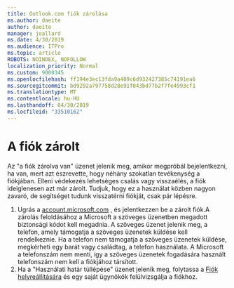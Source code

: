 ```yaml
---
title: Outlook.com fiók zárolása
ms.author: daeite
author: daeite
manager: joallard
ms.date: 4/30/2019
ms.audience: ITPro
ms.topic: article
ROBOTS: NOINDEX, NOFOLLOW
localization_priority: Normal
ms.custom: 9000345
ms.openlocfilehash: ff194e3ec13fda9a409c6d932427385c74191ea6
ms.sourcegitcommit: bd9292a797758d28e91f043bd77b2f7fe4993cf1
ms.translationtype: MT
ms.contentlocale: hu-HU
ms.lasthandoff: 04/30/2019
ms.locfileid: "33510162"
---
```

# <a name="account-locked"></a>A fiók zárolt

Az "a fiók zárolva van" üzenet jelenik meg, amikor megpróbál bejelentkezni, ha van, mert azt észrevette, hogy néhány szokatlan tevékenység a fiókjában. Elleni védekezés lehetséges csalás vagy visszaélés, a fiók ideiglenesen azt már zárolt. Tudjuk, hogy ez a használat közben nagyon zavaró, de segítséget tudunk visszatérni fiókját, csak pár lépésre.

1. Ugrás a [account.microsoft.com](https://go.microsoft.com/fwlink/?linkid=2090484) , és jelentkezzen be a zárolt fiók.A zárolás feloldásához a Microsoft a szöveges üzenetben megadott biztonsági kódot kell megadnia. A szöveges üzenet jelenik meg, a telefon, amely támogatja a szöveges üzenetek küldése kell rendelkeznie. Ha a telefon nem támogatja a szöveges üzenetek küldése, megkérheti egy barát vagy családtag, a telefon használata. A Microsoft a telefonszám nem menti, így a szöveges üzenetek fogadására használt telefonszám nem kell a fiókjához társított.
2. Ha a "Használati határ túllépése" üzenet jelenik meg, folytassa a [Fiók helyreállítására](https://go.microsoft.com/fwlink/?linkid=2090483) és egy saját ügynökök felülvizsgálja a fiókhoz.